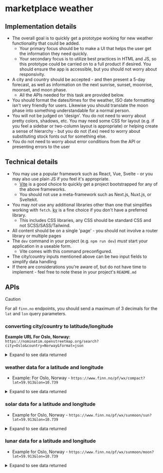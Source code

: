 # marketplace weather


## Implementation details

- The overall goal is to quickly get a prototype working for new weather functionality that could be added.
    - Your primary focus should be to make a UI that helps the user get the information they need quickly.
    - Your secondary focus is to utilize best practices in HTML and JS, so this prototype could be carried on to a full product if desired. You should ensure the app is accessible, but you should not worry about responsivity.
- A city and country should be accepted - and then present a 5-day forecast, as well as information on the next sunrise, sunset, moonrise, moonset, and moon phase.
    - All the APIs needed for this task are provided below.
- You should format the dates/times for the weather, ISO date formatting isn't very friendly for users. Likewise you should translate the moon phase into something understandable for a normal person.
- You will not be judged on 'design'. You do not need to worry about pretty colors, shadows, etc. You may need some CSS for layout (e.g. if you feel a sidebar or two-column layout is appropriate) or helping create a sense of hierarchy - but you do not (f.ex) need to worry about substituting stock fonts out for something else.
- You do not need to worry about error conditions from the API or presenting errors to the user

## Technical details

- You may use a popular framework such as React, Vue, Svelte - or you may also use plain JS if you feel it's appropriate.
    - [Vite](https://vite.dev/guide/#scaffolding-your-first-vite-project) is a good choice to quickly get a project bootstrapped for any of the above frameworks.
    - You should not use a meta-framework such as Next.js, Nuxt.js, or Sveltekit.
- You may *not* use any additional libraries other than one that simplifies working with `fetch`. [ky](https://github.com/sindresorhus/ky) is a fine choice if you don't have a preferred library.
    - This includes CSS libraries, any CSS should be standard CSS and not SCSS/SASS/Tailwind.
- All content should be on a single 'page' - you should not involve a router library or multiple pages
- The `dev` command in your project (e.g. `npm run dev`) *must* start your application in a useable form.
    - Vite comes with this command preconfigured.
- The city/country inputs mentioned above can be two input fields to simplify data handling
- If there are considerations you're aware of, but do not have time to implement - feel free to note these in your project's `README.md`

## APIs

> [!CAUTION]
> For all `finn.no` endpoints, you should send a maximum of 3 decimals for the `lat` and `lon` query parameters.

### converting city/country to latitude/longitude

**Example URL For Oslo, Norway:** `https://nominatim.openstreetmap.org/search?city=Oslo&country=Norway&format=json`

<details><summary><bold>Expand to see data returned</bold></summary>

```json5
[
  {
    "place_id": 149918278,
    "osm_type": "relation",
    "osm_id": 406091,
    "lat": "59.9133301",
    "lon": "10.7389701",
    "class": "boundary",
    "type": "administrative",
    "place_rank": 12,
    "importance": 0.762636026573792,
    "addresstype": "county",
    "name": "Oslo",
    "display_name": "Oslo, Norway",
    "boundingbox": [
      "59.8093113",
      "60.1351064",
      "10.4891652",
      "10.9513894"
    ]
  },
  {
    "place_id": 151483229,
    "osm_type": "relation",
    "osm_id": 2775550,
    "lat": "59.97239745",
    "lon": "10.775729194051895",
    "class": "boundary",
    "type": "administrative",
    "place_rank": 14,
    "importance": 0.444716384691183,
    "addresstype": "municipality",
    "name": "Oslo",
    "display_name": "Oslo, Norway",
    "boundingbox": [
      "59.8093113",
      "60.1351064",
      "10.4891652",
      "10.9513894"
    ]
  }
]
```

</details>

### weather data for a latitude and longitude

- Example: For Oslo, Norway - `https://www.finn.no/pf/wx/compact?lat=59.913&lon=10.739`

<details><summary>Expand to see data returned</summary>

```json5
{
    "properties": {
        "meta": {
            "units": {
                "air_pressure_at_sea_level": "hPa",
                "air_temperature": "celsius",
                "cloud_area_fraction": "%",
                "precipitation_amount": "mm",
                "relative_humidity": "%",
                "wind_from_direction": "degrees",
                "wind_speed": "m/s"
            },
            "updated_at": "2025-01-06T08:26:24Z"
        },
        // only one typical object is shown in the 'timeseries' array, but there will be many
        "timeseries": [
            {
                "data": {
                    "instant": {
                        "details": {
                            "air_pressure_at_sea_level": 995.1,
                            "air_temperature": -4.5,
                            "cloud_area_fraction": 100.0,
                            "relative_humidity": 81.7,
                            "wind_from_direction": 50.4,
                            "wind_speed": 7.0
                        }
                    },
                    // optional field
                    "next_12_hours": {
                        "details": {},
                        "summary": {
                            "symbol_code": "snow"
                        }
                    },
                    // optional field
                    "next_1_hours": {
                        "details": {
                            "precipitation_amount": 0.4
                        },
                        "summary": {
                            "symbol_code": "snow"
                        }
                    },
                    // optional field
                    "next_6_hours": {
                        "details": {
                            "precipitation_amount": 4.4
                        },
                        "summary": {
                            "symbol_code": "snow"
                        }
                    }
                },
                "time": "2025-01-06T09:00:00Z"
            }
        ]
    }
}
```

</details>

### solar data for a latitude and longitude

- Example for Oslo, Norway - `https://www.finn.no/pf/wx/sunmoon/sun?lat=59.913&lon=10.739`

<details><summary>Expand to see data returned</summary>

```json5
{
    "properties": {
        "solarmidnight": {
            "disc_centre_elevation": -52.59,
            "time": "2025-01-05T23:22+00:00",
            "visible": false
        },
        "solarnoon": {
            "disc_centre_elevation": 7.67,
            "time": "2025-01-06T11:23+00:00",
            "visible": true
        },
        "sunrise": {
            "azimuth": 137.43,
            "time": "2025-01-06T08:14+00:00"
        },
        "sunset": {
            "azimuth": 222.67,
            "time": "2025-01-06T14:31+00:00"
        }
    }
}
```

</details>

### lunar data for a latitude and longitude

- Example for Oslo, Norway - `https://www.finn.no/pf/wx/sunmoon/moon?lat=59.913&lon=10.739`

<details><summary>Expand to see data returned</summary>

```json5
{
    "properties": {
        "high_moon": {
            "disc_centre_elevation": 35.37,
            "time": "2025-01-06T16:56+00:00",
            "visible": true
        },
        "low_moon": {
            "disc_centre_elevation": -28.33,
            "time": "2025-01-06T04:32+00:00",
            "visible": false
        },
        "moonphase": 76.61,
        "moonrise": {
            "azimuth": 81.82,
            "time": "2025-01-06T10:15+00:00"
        },
        "moonset": {
            "azimuth": null,
            "time": null
        }
    }
}
```

</details>
